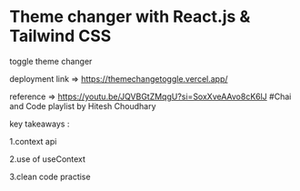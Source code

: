 # Theme changer with React.js & Tailwind CSS

toggle theme changer

deployment link => https://themechangetoggle.vercel.app/

reference => https://youtu.be/JQVBGtZMqgU?si=SoxXveAAvo8cK6lJ 
#Chai and Code playlist by Hitesh Choudhary 

key takeaways :

1.context api

2.use of useContext 

3.clean code practise 
